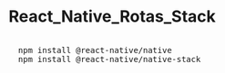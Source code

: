 # React_Native_Rotas_Stack

<pre>

  npm install @react-native/native
  npm install @react-native/native-stack
  
</pre>
